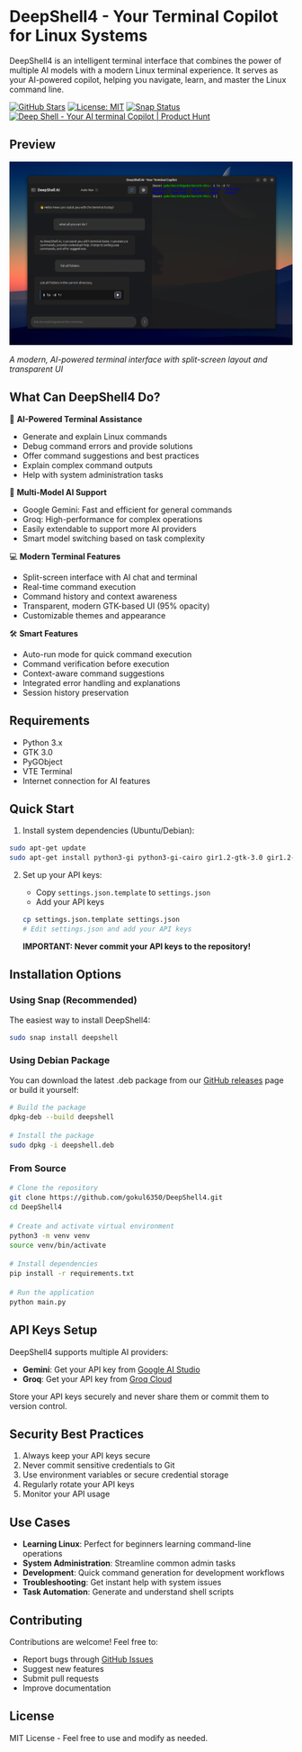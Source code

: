 # DeepShell4 - Your Terminal Copilot for Linux Systems

DeepShell4 is an intelligent terminal interface that combines the power of multiple AI models with a modern Linux terminal experience. It serves as your AI-powered copilot, helping you navigate, learn, and master the Linux command line.

[![GitHub Stars](https://img.shields.io/github/stars/gokul6350/DeepShell4?style=social)](https://github.com/gokul6350/DeepShell4)
[![License: MIT](https://img.shields.io/badge/License-MIT-yellow.svg)](https://opensource.org/licenses/MIT)
[![Snap Status](https://build.snapcraft.io/badge/gokul6350/DeepShell4.svg)](https://build.snapcraft.io/user/gokul6350/DeepShell4)
<a href="https://www.producthunt.com/products/deep-shell?embed=true&utm_source=badge-featured&utm_medium=badge&utm_source=badge-deep&#0045;shell" target="_blank"><img src="https://api.producthunt.com/widgets/embed-image/v1/featured.svg?post_id=974723&theme=light&t=1749194143240" alt="Deep&#0032;Shell&#0032; - Your&#0032;AI&#0032;terminal&#0032;Copilot | Product Hunt" style="width: 250px; height: 54px;" width="250" height="54" /></a>

## Preview

![DeepShell4 Interface](preview/preview1.png)

*A modern, AI-powered terminal interface with split-screen layout and transparent UI*

## What Can DeepShell4 Do?

🤖 **AI-Powered Terminal Assistance**
- Generate and explain Linux commands
- Debug command errors and provide solutions
- Offer command suggestions and best practices
- Explain complex command outputs
- Help with system administration tasks

🎯 **Multi-Model AI Support**
- Google Gemini: Fast and efficient for general commands
- Groq: High-performance for complex operations
- Easily extendable to support more AI providers
- Smart model switching based on task complexity

💻 **Modern Terminal Features**
- Split-screen interface with AI chat and terminal
- Real-time command execution
- Command history and context awareness
- Transparent, modern GTK-based UI (95% opacity)
- Customizable themes and appearance

🛠️ **Smart Features**
- Auto-run mode for quick command execution
- Command verification before execution
- Context-aware command suggestions
- Integrated error handling and explanations
- Session history preservation

## Requirements

- Python 3.x
- GTK 3.0
- PyGObject
- VTE Terminal
- Internet connection for AI features

## Quick Start

1. Install system dependencies (Ubuntu/Debian):
```bash
sudo apt-get update
sudo apt-get install python3-gi python3-gi-cairo gir1.2-gtk-3.0 gir1.2-vte-2.91
```

2. Set up your API keys:
   - Copy `settings.json.template` to `settings.json`
   - Add your API keys
   ```bash
   cp settings.json.template settings.json
   # Edit settings.json and add your API keys
   ```

   **IMPORTANT: Never commit your API keys to the repository!**

## Installation Options

### Using Snap (Recommended)
The easiest way to install DeepShell4:
```bash
sudo snap install deepshell
```

### Using Debian Package
You can download the latest .deb package from our [GitHub releases](https://github.com/gokul6350/DeepShell4/releases) page or build it yourself:

```bash
# Build the package
dpkg-deb --build deepshell

# Install the package
sudo dpkg -i deepshell.deb
```

### From Source
```bash
# Clone the repository
git clone https://github.com/gokul6350/DeepShell4.git
cd DeepShell4

# Create and activate virtual environment
python3 -m venv venv
source venv/bin/activate

# Install dependencies
pip install -r requirements.txt

# Run the application
python main.py
```

## API Keys Setup

DeepShell4 supports multiple AI providers:
- **Gemini**: Get your API key from [Google AI Studio](https://makersuite.google.com/app/apikey)
- **Groq**: Get your API key from [Groq Cloud](https://console.groq.com/)

Store your API keys securely and never share them or commit them to version control.

## Security Best Practices

1. Always keep your API keys secure
2. Never commit sensitive credentials to Git
3. Use environment variables or secure credential storage
4. Regularly rotate your API keys
5. Monitor your API usage

## Use Cases

- **Learning Linux**: Perfect for beginners learning command-line operations
- **System Administration**: Streamline common admin tasks
- **Development**: Quick command generation for development workflows
- **Troubleshooting**: Get instant help with system issues
- **Task Automation**: Generate and understand shell scripts

## Contributing

Contributions are welcome! Feel free to:
- Report bugs through [GitHub Issues](https://github.com/gokul6350/DeepShell4/issues)
- Suggest new features
- Submit pull requests
- Improve documentation

## License

MIT License - Feel free to use and modify as needed. 